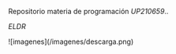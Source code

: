 Repositorio materia de programación _UP210659_..  

*ELDR*
<p>
![imagenes](/imagenes/descarga.png)
</p>
